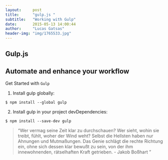 ```yaml
---
layout:     post
title:      "gulp.js "
subtitle:   "Working with Gulp"
date:       2015-05-13 14:00:44
author:     "Lucas Gatsas"
header-img: "img/1765533.jpg"
---
```

<h2 class="section-heading">Gulp.js</h2>
<h2 class="section-heading">Automate and enhance your workflow</h2>


Get Started with <code>Gulp</code> 

1. Install gulp globally:

<code>$ npm install --global gulp</code>


2. Install gulp in your project devDependencies:

<code>$ npm install --save-dev gulp</code>


<blockquote>
“Wer vermag seine Zeit klar zu durchschauen? Wer sieht, wohin sie treibt, fühlt, woher der Wind weht? Selbst die Hellsten haben nur Ahnungen und Mutmaßungen. Das Genie schlägt die rechte Richtung ein, ohne sich dessen klar bewußt zu sein, von der ihm innewohnenden, rätselhaften Kraft getrieben. - Jakob Boßhart  ” 
</blockquote>

